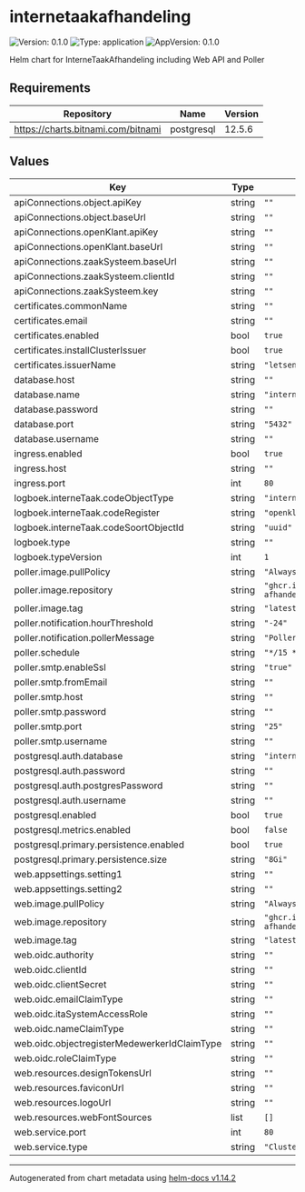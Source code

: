 # internetaakafhandeling

![Version: 0.1.0](https://img.shields.io/badge/Version-0.1.0-informational?style=flat-square) ![Type: application](https://img.shields.io/badge/Type-application-informational?style=flat-square) ![AppVersion: 0.1.0](https://img.shields.io/badge/AppVersion-0.1.0-informational?style=flat-square)

Helm chart for InterneTaakAfhandeling including Web API and Poller

## Requirements

| Repository | Name | Version |
|------------|------|---------|
| https://charts.bitnami.com/bitnami | postgresql | 12.5.6 |

## Values

| Key | Type | Default | Description |
|-----|------|---------|-------------|
| apiConnections.object.apiKey | string | `""` |  |
| apiConnections.object.baseUrl | string | `""` |  |
| apiConnections.openKlant.apiKey | string | `""` |  |
| apiConnections.openKlant.baseUrl | string | `""` |  |
| apiConnections.zaakSysteem.baseUrl | string | `""` |  |
| apiConnections.zaakSysteem.clientId | string | `""` |  |
| apiConnections.zaakSysteem.key | string | `""` |  |
| certificates.commonName | string | `""` |  |
| certificates.email | string | `""` |  |
| certificates.enabled | bool | `true` |  |
| certificates.installClusterIssuer | bool | `true` |  |
| certificates.issuerName | string | `"letsencrypt-prod"` |  |
| database.host | string | `""` |  |
| database.name | string | `"interneTaakAfhandeling"` |  |
| database.password | string | `""` |  |
| database.port | string | `"5432"` |  |
| database.username | string | `""` |  |
| ingress.enabled | bool | `true` |  |
| ingress.host | string | `""` |  |
| ingress.port | int | `80` |  |
| logboek.interneTaak.codeObjectType | string | `"internetaak"` |  |
| logboek.interneTaak.codeRegister | string | `"openklant"` |  |
| logboek.interneTaak.codeSoortObjectId | string | `"uuid"` |  |
| logboek.type | string | `""` |  |
| logboek.typeVersion | int | `1` |  |
| poller.image.pullPolicy | string | `"Always"` |  |
| poller.image.repository | string | `"ghcr.io/interne-taak-afhandeling/internetaakafhandeling.poller"` |  |
| poller.image.tag | string | `"latest"` |  |
| poller.notification.hourThreshold | string | `"-24"` |  |
| poller.notification.pollerMessage | string | `"Poller uitgevoerd om:"` |  |
| poller.schedule | string | `"*/15 * * * *"` |  |
| poller.smtp.enableSsl | string | `"true"` |  |
| poller.smtp.fromEmail | string | `""` |  |
| poller.smtp.host | string | `""` |  |
| poller.smtp.password | string | `""` |  |
| poller.smtp.port | string | `"25"` |  |
| poller.smtp.username | string | `""` |  |
| postgresql.auth.database | string | `"interneTaakAfhandeling"` |  |
| postgresql.auth.password | string | `""` |  |
| postgresql.auth.postgresPassword | string | `""` |  |
| postgresql.auth.username | string | `""` |  |
| postgresql.enabled | bool | `true` |  |
| postgresql.metrics.enabled | bool | `false` |  |
| postgresql.primary.persistence.enabled | bool | `true` |  |
| postgresql.primary.persistence.size | string | `"8Gi"` |  |
| web.appsettings.setting1 | string | `""` |  |
| web.appsettings.setting2 | string | `""` |  |
| web.image.pullPolicy | string | `"Always"` |  |
| web.image.repository | string | `"ghcr.io/interne-taak-afhandeling/internetaakafhandeling.web"` |  |
| web.image.tag | string | `"latest"` |  |
| web.oidc.authority | string | `""` |  |
| web.oidc.clientId | string | `""` |  |
| web.oidc.clientSecret | string | `""` |  |
| web.oidc.emailClaimType | string | `""` |  |
| web.oidc.itaSystemAccessRole | string | `""` |  |
| web.oidc.nameClaimType | string | `""` |  |
| web.oidc.objectregisterMedewerkerIdClaimType | string | `""` |  |
| web.oidc.roleClaimType | string | `""` |  |
| web.resources.designTokensUrl | string | `""` |  |
| web.resources.faviconUrl | string | `""` |  |
| web.resources.logoUrl | string | `""` |  |
| web.resources.webFontSources | list | `[]` |  |
| web.service.port | int | `80` |  |
| web.service.type | string | `"ClusterIP"` |  |

----------------------------------------------
Autogenerated from chart metadata using [helm-docs v1.14.2](https://github.com/norwoodj/helm-docs/releases/v1.14.2)
